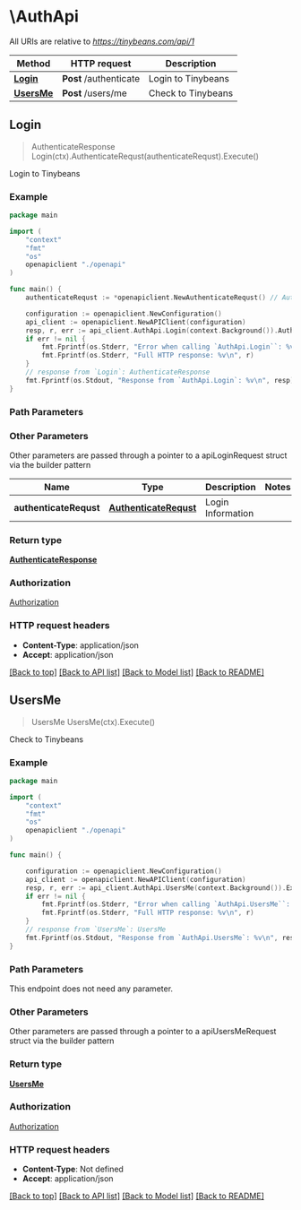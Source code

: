 # \AuthApi

All URIs are relative to *https://tinybeans.com/api/1*

Method | HTTP request | Description
------------- | ------------- | -------------
[**Login**](AuthApi.md#Login) | **Post** /authenticate | Login to Tinybeans
[**UsersMe**](AuthApi.md#UsersMe) | **Post** /users/me | Check to Tinybeans



## Login

> AuthenticateResponse Login(ctx).AuthenticateRequst(authenticateRequst).Execute()

Login to Tinybeans

### Example

```go
package main

import (
    "context"
    "fmt"
    "os"
    openapiclient "./openapi"
)

func main() {
    authenticateRequst := *openapiclient.NewAuthenticateRequst() // AuthenticateRequst | Login Information (optional)

    configuration := openapiclient.NewConfiguration()
    api_client := openapiclient.NewAPIClient(configuration)
    resp, r, err := api_client.AuthApi.Login(context.Background()).AuthenticateRequst(authenticateRequst).Execute()
    if err != nil {
        fmt.Fprintf(os.Stderr, "Error when calling `AuthApi.Login``: %v\n", err)
        fmt.Fprintf(os.Stderr, "Full HTTP response: %v\n", r)
    }
    // response from `Login`: AuthenticateResponse
    fmt.Fprintf(os.Stdout, "Response from `AuthApi.Login`: %v\n", resp)
}
```

### Path Parameters



### Other Parameters

Other parameters are passed through a pointer to a apiLoginRequest struct via the builder pattern


Name | Type | Description  | Notes
------------- | ------------- | ------------- | -------------
 **authenticateRequst** | [**AuthenticateRequst**](AuthenticateRequst.md) | Login Information | 

### Return type

[**AuthenticateResponse**](AuthenticateResponse.md)

### Authorization

[Authorization](../README.md#Authorization)

### HTTP request headers

- **Content-Type**: application/json
- **Accept**: application/json

[[Back to top]](#) [[Back to API list]](../README.md#documentation-for-api-endpoints)
[[Back to Model list]](../README.md#documentation-for-models)
[[Back to README]](../README.md)


## UsersMe

> UsersMe UsersMe(ctx).Execute()

Check to Tinybeans

### Example

```go
package main

import (
    "context"
    "fmt"
    "os"
    openapiclient "./openapi"
)

func main() {

    configuration := openapiclient.NewConfiguration()
    api_client := openapiclient.NewAPIClient(configuration)
    resp, r, err := api_client.AuthApi.UsersMe(context.Background()).Execute()
    if err != nil {
        fmt.Fprintf(os.Stderr, "Error when calling `AuthApi.UsersMe``: %v\n", err)
        fmt.Fprintf(os.Stderr, "Full HTTP response: %v\n", r)
    }
    // response from `UsersMe`: UsersMe
    fmt.Fprintf(os.Stdout, "Response from `AuthApi.UsersMe`: %v\n", resp)
}
```

### Path Parameters

This endpoint does not need any parameter.

### Other Parameters

Other parameters are passed through a pointer to a apiUsersMeRequest struct via the builder pattern


### Return type

[**UsersMe**](UsersMe.md)

### Authorization

[Authorization](../README.md#Authorization)

### HTTP request headers

- **Content-Type**: Not defined
- **Accept**: application/json

[[Back to top]](#) [[Back to API list]](../README.md#documentation-for-api-endpoints)
[[Back to Model list]](../README.md#documentation-for-models)
[[Back to README]](../README.md)

